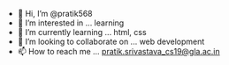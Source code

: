 - 👋 Hi, I’m @pratik568
- 👀 I’m interested in ... learning
- 🌱 I’m currently learning ... html, css
- 💞️ I’m looking to collaborate on ... web development
- 📫 How to reach me ... pratik.srivastava_cs19@gla.ac.in

<!---
pratik568/pratik568 is a ✨ special ✨ repository because its `README.md` (this file) appears on your GitHub profile.
You can click the Preview link to take a look at your changes.
--->
